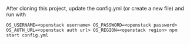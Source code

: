 After cloning this project, update the config.yml (or create a new file) and run with

```
OS_USERNAME=<openstack username> OS_PASSWORD=<openstack password> OS_AUTH_URL=<openstack auth url> OS_REGION=<openstack region> npm start config.yml
```
